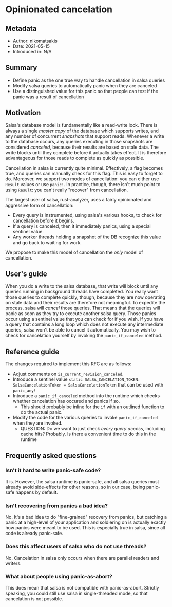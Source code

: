 # Opinionated cancelation

## Metadata

* Author: nikomatsakis
* Date: 2021-05-15
* Introduced in: N/A

## Summary

* Define panic as the one true way to handle cancellation in salsa queries
* Modify salsa queries to automatically panic when they are canceled
* Use a distinguished value for this panic so that people can test if the panic was a result of cancellation

## Motivation

Salsa's database model is fundamentally like a read-write lock. There is always a single *master copy* of the database which supports writes, and any number of concurrent *snapshots* that support reads. Whenever a write to the database occurs, any queries executing in those snapshots are considered *canceled*, because their results are based on stale data. The write blocks until they complete before it actually takes effect. It is therefore advantageous for those reads to complete as quickly as possible.

Cancellation in salsa is currently quite minimal. Effectively, a flag becomes true, and queries can manually check for this flag. This is easy to forget to do. Moreover, we support two modes of cancellation: you can either use `Result` values or use `panic!`. In practice, though, there isn't much point to using `Result`: you can't really "recover" from cancellation.

The largest user of salsa, rust-analyzer, uses a fairly opinionated and aggressive form of cancellation:

* Every query is instrumented, using salsa's various hooks, to check for cancellation before it begins.
* If a query is canceled, then it immediately panics, using a special sentinel value.
* Any worker threads holding a snapshot of the DB recognize this value and go back to waiting for work.

We propose to make this model of cancellation the *only* model of cancellation.

## User's guide

When you do a write to the salsa database, that write will block until any queries running in background threads have completed. You really want those queries to complete quickly, though, because they are now operating on stale data and their results are therefore not meaningful. To expedite the process, salsa will *cancel* those queries. That means that the queries will panic as soon as they try to execute another salsa query. Those panics occur using a sentinel value that you can check for if you wish. If you have a query that contains a long loop which does not execute any intermediate queries, salsa won't be able to cancel it automatically. You may wish to check for cancelation yourself by invoking the `panic_if_canceled` method.

## Reference guide

The changes required to implement this RFC are as follows:

* Adjust comments on `is_current_revision_canceled`.
* Introduce a sentinel value `static SALSA_CANCELATION_TOKEN: SalsaCancelationToken = SalsaCancelationToken` that can be used with `panic_any!`
* Introduce a `panic_if_canceled` method into the runtime which checks whether cancelation has occured and panics if so.
    * This should probably be inline for the `if` with an outlined function to do the actual panic.
* Modify the code for the various queries to invoke `panic_if_canceled` when they are invoked.
    * QUESTION: Do we want to just check *every query access*, including cache hits? Probably. Is there a convenient time to do this in the runtime

## Frequently asked questions

### Isn't it hard to write panic-safe code?

It is. However, the salsa runtime is panic-safe, and all salsa queries must already avoid side-effects for other reasons, so in our case, being panic-safe happens by default.

### Isn't recovering from panics a bad idea?

No. It's a bad idea to do "fine-grained" recovery from panics, but catching a panic at a high-level of your application and soldiering on is actually exactly how panics were meant to be used. This is especially true in salsa, since all code is already panic-safe.

### Does this affect users of salsa who do not use threads?

No. Cancelation in salsa only occurs when there are parallel readers and writers.

### What about people using panic-as-abort?

This does mean that salsa is not compatible with panic-as-abort. Strictly speaking, you could still use salsa in single-threaded mode, so that cancelation is not possible.



